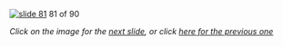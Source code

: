 [![slide 81](https://dl.dropboxusercontent.com/u/2977490/presentations/cookbook/81.jpg)](82.md)
81 of 90

_Click on the image for the [next slide](82.md), or click [here for the previous one](80.md)_